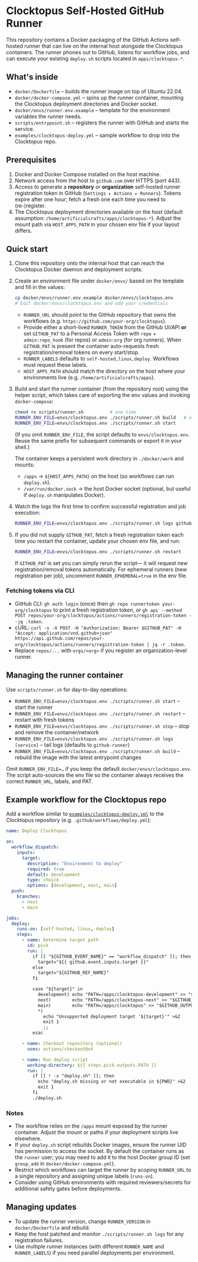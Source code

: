 # Clocktopus Self-Hosted GitHub Runner

This repository contains a Docker packaging of the GitHub Actions self-hosted runner that can live on the internal host alongside the Clocktopus containers. The runner phones out to GitHub, listens for workflow jobs, and can execute your existing `deploy.sh` scripts located in `apps/clocktopus-*`.

## What's inside

- `docker/Dockerfile` – builds the runner image on top of Ubuntu 22.04.
- `docker/docker-compose.yml` – spins up the runner container, mounting the Clocktopus deployment directories and Docker socket.
- `docker/envs/runner.env.example` – template for the environment variables the runner needs.
- `scripts/entrypoint.sh` – registers the runner with GitHub and starts the service.
- `examples/clocktopus-deploy.yml` – sample workflow to drop into the Clocktopus repo.

## Prerequisites

1. Docker and Docker Compose installed on the host machine.
2. Network access from the host to `github.com` over HTTPS (port 443).
3. Access to generate a **repository** or **organization** self-hosted runner registration token in GitHub (`Settings ▸ Actions ▸ Runners`). Tokens expire after one hour; fetch a fresh one each time you need to (re-)register.
4. The Clocktopus deployment directories available on the host (default assumption: `/home/artificialcrafts/apps/clocktopus-*`). Adjust the mount path via `HOST_APPS_PATH` in your chosen env file if your layout differs.

## Quick start

1. Clone this repository onto the internal host that can reach the Clocktopus Docker daemon and deployment scripts.
2. Create an environment file under `docker/envs/` based on the template and fill in the values:

   ```bash
   cp docker/envs/runner.env.example docker/envs/clocktopus.env
   # Edit docker/envs/clocktopus.env and add your credentials
   ```

   - `RUNNER_URL` should point to the GitHub repository that owns the workflows (e.g. `https://github.com/your-org/clocktopus`).
   - Provide either a short-lived `RUNNER_TOKEN` from the GitHub UI/API **or** set `GITHUB_PAT` to a Personal Access Token with `repo` + `admin:repo_hook` (for repos) or `admin:org` (for org runners). When `GITHUB_PAT` is present the container auto-requests fresh registration/removal tokens on every start/stop.
   - `RUNNER_LABELS` defaults to `self-hosted,linux,deploy`. Workflows must request these labels.
   - `HOST_APPS_PATH` should match the directory on the host where your environments live (e.g. `/home/artificialcrafts/apps`).

3. Build and start the runner container (from the repository root) using the helper script, which takes care of exporting the env values and invoking `docker-compose`:

   ```bash
   chmod +x scripts/runner.sh          # one time
   RUNNER_ENV_FILE=envs/clocktopus.env ./scripts/runner.sh build   # optional, forces a rebuild
   RUNNER_ENV_FILE=envs/clocktopus.env ./scripts/runner.sh start
   ```

   (If you omit `RUNNER_ENV_FILE`, the script defaults to `envs/clocktopus.env`. Reuse the same prefix for subsequent commands or export it in your shell.)

   The container keeps a persistent work directory in `./docker/work` and mounts:

   - `/apps` → `${HOST_APPS_PATH}` on the host (so workflows can run `deploy.sh`).
   - `/var/run/docker.sock` → the host Docker socket (optional, but useful if `deploy.sh` manipulates Docker).

4. Watch the logs the first time to confirm successful registration and job execution:

   ```bash
   RUNNER_ENV_FILE=envs/clocktopus.env ./scripts/runner.sh logs github-runner
   ```

5. If you did not supply `GITHUB_PAT`, fetch a fresh registration token each time you restart the container, update your chosen env file, and run:

   ```bash
   RUNNER_ENV_FILE=envs/clocktopus.env ./scripts/runner.sh restart
   ```

   If `GITHUB_PAT` is set you can simply rerun the script— it will request new registration/removal tokens automatically. For ephemeral runners (new registration per job), uncomment `RUNNER_EPHEMERAL=true` in the env file.

### Fetching tokens via CLI

- GitHub CLI: `gh auth login` (once) then `gh repo runnertoken your-org/clocktopus` to print a fresh registration token, or `gh api --method POST repos/your-org/clocktopus/actions/runners/registration-token --jq .token`.
- cURL: `curl -s -X POST -H "Authorization: Bearer $GITHUB_PAT" -H "Accept: application/vnd.github+json" https://api.github.com/repos/your-org/clocktopus/actions/runners/registration-token | jq -r .token`.
- Replace `repos/...` with `orgs/<org>` if you register an organization-level runner.

## Managing the runner container

Use `scripts/runner.sh` for day-to-day operations:

- `RUNNER_ENV_FILE=envs/clocktopus.env ./scripts/runner.sh start` – start the runner
- `RUNNER_ENV_FILE=envs/clocktopus.env ./scripts/runner.sh restart` – restart with fresh tokens
- `RUNNER_ENV_FILE=envs/clocktopus.env ./scripts/runner.sh stop` – stop and remove the container/network
- `RUNNER_ENV_FILE=envs/clocktopus.env ./scripts/runner.sh logs [service]` – tail logs (defaults to `github-runner`)
- `RUNNER_ENV_FILE=envs/clocktopus.env ./scripts/runner.sh build` – rebuild the image with the latest entrypoint changes

Omit `RUNNER_ENV_FILE=…` if you keep the default `docker/envs/clocktopus.env`. The script auto-sources the env file so the container always receives the correct `RUNNER_URL`, labels, and PAT.

## Example workflow for the Clocktopus repo

Add a workflow similar to [`examples/clocktopus-deploy.yml`](examples/clocktopus-deploy.yml) to the Clocktopus repository (e.g. `.github/workflows/deploy.yml`):

```yaml
name: Deploy Clocktopus

on:
  workflow_dispatch:
    inputs:
      target:
        description: "Environment to deploy"
        required: true
        default: development
        type: choice
        options: [development, next, main]
  push:
    branches:
      - next
      - main

jobs:
  deploy:
    runs-on: [self-hosted, linux, deploy]
    steps:
      - name: Determine target path
        id: pick
        run: |
          if [[ "${GITHUB_EVENT_NAME}" == "workflow_dispatch" ]]; then
            target="${{ github.event.inputs.target }}"
          else
            target="${GITHUB_REF_NAME}"
          fi

          case "${target}" in
            development) echo "PATH=/apps/clocktopus-development" >> "$GITHUB_OUTPUT" ;;
            next)        echo "PATH=/apps/clocktopus-next" >> "$GITHUB_OUTPUT" ;;
            main)        echo "PATH=/apps/clocktopus" >> "$GITHUB_OUTPUT" ;;
            *)
              echo "Unsupported deployment target '${target}'" >&2
              exit 1
              ;;
          esac

      - name: Checkout repository (optional)
        uses: actions/checkout@v4

      - name: Run deploy script
        working-directory: ${{ steps.pick.outputs.PATH }}
        run: |
          if [[ ! -x "deploy.sh" ]]; then
            echo "deploy.sh missing or not executable in ${PWD}" >&2
            exit 1
          fi
          ./deploy.sh
```

### Notes

- The workflow relies on the `/apps` mount exposed by the runner container. Adjust the mount or paths if your deployment scripts live elsewhere.
- If your `deploy.sh` script rebuilds Docker images, ensure the runner UID has permission to access the socket. By default the container runs as the `runner` user; you may need to add it to the host Docker group ID (set `group_add` in `docker/docker-compose.yml`).
- Restrict which workflows can target the runner by scoping `RUNNER_URL` to a single repository and assigning unique labels (`runs-on`).
- Consider using GitHub environments with required reviewers/secrets for additional safety gates before deployments.

## Managing updates

- To update the runner version, change `RUNNER_VERSION` in `docker/Dockerfile` and rebuild.
- Keep the host patched and monitor `./scripts/runner.sh logs` for any registration failures.
- Use multiple runner instances (with different `RUNNER_NAME` and `RUNNER_LABELS`) if you need parallel deployments per environment.
